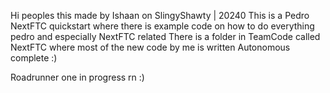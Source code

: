 Hi peoples this made by Ishaan on SlingyShawty | 20240 
This is a Pedro NextFTC quickstart where there is example code on how to do everything pedro and especially NextFTC related There is a folder in TeamCode called NextFTC where most of the new code by me is written
Autonomous complete :)


Roadrunner one in progress rn :)
